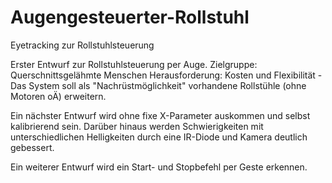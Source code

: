 # Augengesteuerter-Rollstuhl
Eyetracking zur Rollstuhlsteuerung


Erster Entwurf zur Rollstuhlsteuerung per Auge.
Zielgruppe: Querschnittsgelähmte Menschen 
Herausforderung: Kosten und Flexibilität - Das System soll als "Nachrüstmöglichkeit" vorhandene Rollstühle (ohne Motoren oÄ) erweitern.

Ein nächster Entwurf wird ohne fixe X-Parameter auskommen und selbst kalibrierend sein.
Darüber hinaus werden Schwierigkeiten mit unterschiedlichen Helligkeiten durch eine IR-Diode und Kamera deutlich gebessert.

Ein weiterer Entwurf wird ein Start- und Stopbefehl per Geste erkennen.
